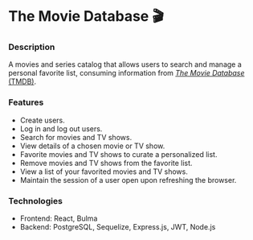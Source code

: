 # The Movie Database 🎬

### Description

A movies and series catalog that allows users to search and manage a personal favorite list, consuming information from [_The Movie Database_ (TMDB)](https://www.themoviedb.org/).

### Features

- Create users.
- Log in and log out users.
- Search for movies and TV shows.
- View details of a chosen movie or TV show.
- Favorite movies and TV shows to curate a personalized list.
- Remove movies and TV shows from the favorite list.
- View a list of your favorited movies and TV shows.
- Maintain the session of a user open upon refreshing the browser.

### Technologies

- Frontend: React, Bulma
- Backend: PostgreSQL, Sequelize, Express.js, JWT, Node.js
